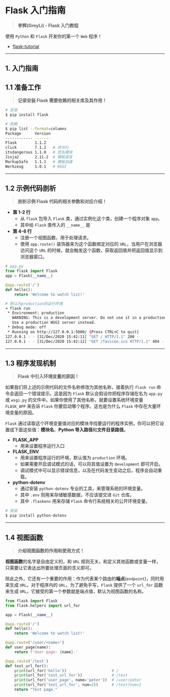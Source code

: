# Flask 入门指南

> **李辉(GreyLi) - Flask 入门教程**

使用 `Python` 和 `Flask` 开发你的第一个 `Web` 程序！

- [flask-tutorial](https://github.com/greyli/flask-tutorial)

---

## 1. 入门指南

## 1.1 准备工作

> **记录安装 Flask 需要依赖的相关库及其作用！**

```bash
# 安装
$ pip install flask

# 依赖
$ pip list --format=columns
Package      Version
------------ -------
Flask        1.1.2
click        7.1.2   # 命令行
itsdangerous 1.1.0   # 签名模块
Jinja2       2.11.2  # 模板语言
MarkupSafe   1.1.1   # 模板加速
Werkzeug     1.0.1   # WSGI
```

---

## 1.2 示例代码剖析

> **剖析示例 Flask 代码的相关参数和对应介绍！**

- **第 1-2 行**
  - 从 `flask` 包导入 `Flask` 类，通过实例化这个类，创建一个程序对象 `app`。
  - 其中给 `Flask` 类传入的 `__name__` 是
- **第 4-6 行**
  - 注册一个视图函数，用于处理请求。
  - 使用 `app.route()` 装饰器来为这个函数绑定对应的 `URL`，当用户在浏览器访问这个 `URL` 的时候，就会触发这个函数，获取返回值并把返回值显示到浏览器窗口。

```python
# app.py
from flask import Flask
app = Flask(__name__)

@app.route('/')
def hello():
    return 'Welcome to watch list!'
```

```bash
# 默认为production的运行环境
➜ flask run
 * Environment: production
   WARNING: This is a development server. Do not use it in a production deployment.
   Use a production WSGI server instead.
 * Debug mode: off
 * Running on http://127.0.0.1:5000/ (Press CTRL+C to quit)
127.0.0.1 - - [31/Dec/2020 15:42:11] "GET / HTTP/1.1" 200 -
127.0.0.1 - - [31/Dec/2020 15:42:12] "GET /favicon.ico HTTP/1.1" 404 -
```

---

## 1.3 程序发现机制

> **Flask 中引入环境变量的原因！**

如果我们将上述的示例代码的文件名称修改为其他名称，接着执行 `flask run` 命令会返回一个错误提示。这是因为 `Flask` 默认会假设你把程序存储在名为 `app.py` 或 `wsgi.py` 的文件中。如果你使用了其他名称，就要设置系统环境变量 `FLASK_APP` 来告诉 `Flask` 你要启动哪个程序。这也是为什么 `Flask` 中存在大量环境变量的原因。

`Flask` 通过读取这个环境变量值对应的模块寻找要运行的程序实例，你可以把它设置成下面这些值：**模块名**、**Python 导入路径**和**文件目录路径**。

- **FLASK_APP**
  - 用来设置程序运行入口
- **FLASK_ENV**
  - 用来设置程序运行的环境，默认值为 `production` 环境。
  - 如果需要开启调试模式的话，可以将其值设置为 `development` 即可开启。
  - 调试模式中可以显示错误信息，以及在代码发生变动之后，程序会自动重载。
- **python-dotenv**
  - 通过安装 `python-dotenv` 专业的工具，来管理系统的环境变量。
  - 其中 `.env` 则用来存储敏感数据，不应该提交进 `Git` 仓库。
  - 其中 `.flaskenv` 用来存储 `Flask` 命令行系统相关的公开环境变量。

```bash
# 安装
$ pip install python-dotenv
```

---

## 1.4 视图函数

> **介绍视图函数的作用和使用方式！**

**视图函数**的名字是自由定义的，和 `URL` 规则无关。和定义其他函数或变量一样，只需要让它表达出所要处理页面的含义即可。

除此之外，它还有一个重要的作用：作为代表某个路由的**端点**(`endpoint`)，同时用来生成 `URL`。对于程序内的 `URL`，为了避免手写，`Flask` 提供了一个 `url_for` 函数来生成 `URL`，它接受的第一个参数就是端点值，默认为视图函数的名称。

```python
from flask import Flask
from flask.helpers import url_for

app = Flask(__name__)

@app.route('/')
def hello():
    return 'Welcome to watch list!'

@app.route('/user/<name>')
def user_page(name):
    return f'User page: {name}.'

@app.route('/test')
def test_url_for():
    print(url_for('hello'))                    # /
    print(url_for('test_url_for'))             # /test
    print(url_for('user_page', name='peter'))  # /user/peter
    print(url_for('test_url_for', num=2))      # /test?num=2
    return "Test page."
```
